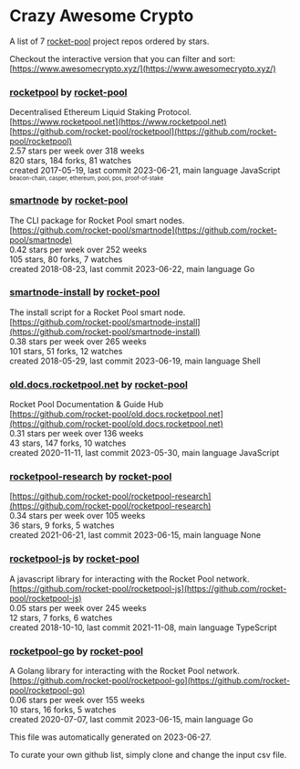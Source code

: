 # Crazy Awesome Crypto
A list of 7 [rocket-pool](https://github.com/rocket-pool) project repos ordered by stars.  

Checkout the interactive version that you can filter and sort: 
[https://www.awesomecrypto.xyz/](https://www.awesomecrypto.xyz/)  


### [rocketpool](https://github.com/rocket-pool/rocketpool) by [rocket-pool](https://github.com/rocket-pool)  
Decentralised Ethereum Liquid Staking Protocol.  
[https://www.rocketpool.net](https://www.rocketpool.net)  
[https://github.com/rocket-pool/rocketpool](https://github.com/rocket-pool/rocketpool)  
2.57 stars per week over 318 weeks  
820 stars, 184 forks, 81 watches  
created 2017-05-19, last commit 2023-06-21, main language JavaScript  
<sub><sup>beacon-chain, casper, ethereum, pool, pos, proof-of-stake</sup></sub>


### [smartnode](https://github.com/rocket-pool/smartnode) by [rocket-pool](https://github.com/rocket-pool)  
The CLI package for Rocket Pool smart nodes.  
[https://github.com/rocket-pool/smartnode](https://github.com/rocket-pool/smartnode)  
0.42 stars per week over 252 weeks  
105 stars, 80 forks, 7 watches  
created 2018-08-23, last commit 2023-06-22, main language Go  


### [smartnode-install](https://github.com/rocket-pool/smartnode-install) by [rocket-pool](https://github.com/rocket-pool)  
The install script for a Rocket Pool smart node.  
[https://github.com/rocket-pool/smartnode-install](https://github.com/rocket-pool/smartnode-install)  
0.38 stars per week over 265 weeks  
101 stars, 51 forks, 12 watches  
created 2018-05-29, last commit 2023-06-19, main language Shell  


### [old.docs.rocketpool.net](https://github.com/rocket-pool/old.docs.rocketpool.net) by [rocket-pool](https://github.com/rocket-pool)  
Rocket Pool Documentation & Guide Hub  
[https://github.com/rocket-pool/old.docs.rocketpool.net](https://github.com/rocket-pool/old.docs.rocketpool.net)  
0.31 stars per week over 136 weeks  
43 stars, 147 forks, 10 watches  
created 2020-11-11, last commit 2023-05-30, main language JavaScript  


### [rocketpool-research](https://github.com/rocket-pool/rocketpool-research) by [rocket-pool](https://github.com/rocket-pool)  
  
[https://github.com/rocket-pool/rocketpool-research](https://github.com/rocket-pool/rocketpool-research)  
0.34 stars per week over 105 weeks  
36 stars, 9 forks, 5 watches  
created 2021-06-21, last commit 2023-06-15, main language None  


### [rocketpool-js](https://github.com/rocket-pool/rocketpool-js) by [rocket-pool](https://github.com/rocket-pool)  
A javascript library for interacting with the Rocket Pool network.  
[https://github.com/rocket-pool/rocketpool-js](https://github.com/rocket-pool/rocketpool-js)  
0.05 stars per week over 245 weeks  
12 stars, 7 forks, 6 watches  
created 2018-10-10, last commit 2021-11-08, main language TypeScript  


### [rocketpool-go](https://github.com/rocket-pool/rocketpool-go) by [rocket-pool](https://github.com/rocket-pool)  
A Golang library for interacting with the Rocket Pool network.  
[https://github.com/rocket-pool/rocketpool-go](https://github.com/rocket-pool/rocketpool-go)  
0.06 stars per week over 155 weeks  
10 stars, 16 forks, 5 watches  
created 2020-07-07, last commit 2023-06-15, main language Go  


This file was automatically generated on 2023-06-27.  

To curate your own github list, simply clone and change the input csv file.  